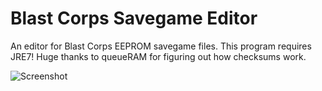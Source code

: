 # Blast Corps Savegame Editor
An editor for Blast Corps EEPROM savegame files. This program requires JRE7!
Huge thanks to queueRAM for figuring out how checksums work.

![Screenshot](http://neomariogalaxy.bplaced.net/data/pictures/BCSE-03.png)
